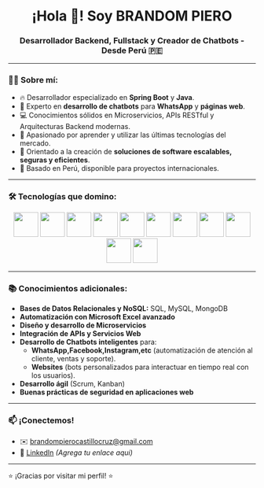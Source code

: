 <h1 align="center">¡Hola 👋! Soy BRANDOM PIERO</h1>
<h3 align="center">Desarrollador Backend, Fullstack y Creador de Chatbots - Desde Perú 🇵🇪</h3>

---

### 👨‍💻 Sobre mí:

- 🔥 Desarrollador especializado en **Spring Boot** y **Java**.
- 🤖 Experto en **desarrollo de chatbots** para **WhatsApp** y **páginas web**.
- 💻 Conocimientos sólidos en Microservicios, APIs RESTful y Arquitecturas Backend modernas.
- 🌱 Apasionado por aprender y utilizar las últimas tecnologías del mercado.
- 🎯 Orientado a la creación de **soluciones de software escalables, seguras y eficientes**.
- 📍 Basado en Perú, disponible para proyectos internacionales.

---

### 🛠️ Tecnologías que domino:

<p align="center">
  <img src="https://cdn.jsdelivr.net/gh/devicons/devicon/icons/java/java-original.svg" width="50" height="50"/>
  <img src="https://cdn.jsdelivr.net/gh/devicons/devicon/icons/spring/spring-original.svg" width="50" height="50"/>
  <img src="https://cdn.jsdelivr.net/gh/devicons/devicon/icons/mysql/mysql-original.svg" width="50" height="50"/>
  <img src="https://cdn.jsdelivr.net/gh/devicons/devicon/icons/mongodb/mongodb-original.svg" width="50" height="50"/>
  <img src="https://cdn.jsdelivr.net/gh/devicons/devicon/icons/python/python-original.svg" width="50" height="50"/>
  <img src="https://cdn.jsdelivr.net/gh/devicons/devicon/icons/django/django-plain.svg" width="50" height="50"/>
  <img src="https://cdn.jsdelivr.net/gh/devicons/devicon/icons/angularjs/angularjs-original.svg" width="50" height="50"/>
  <img src="https://cdn.jsdelivr.net/gh/devicons/devicon/icons/javascript/javascript-original.svg" width="50" height="50"/>
  <img src="https://cdn.jsdelivr.net/gh/devicons/devicon/icons/html5/html5-original.svg" width="50" height="50"/>
  <img src="https://cdn.jsdelivr.net/gh/devicons/devicon/icons/css3/css3-original.svg" width="50" height="50"/>
  <img src="https://cdn.jsdelivr.net/gh/devicons/devicon/icons/nodejs/nodejs-original.svg" width="50" height="50"/>
</p>

---

### 📚 Conocimientos adicionales:

- **Bases de Datos Relacionales y NoSQL:** SQL, MySQL, MongoDB
- **Automatización con Microsoft Excel avanzado**
- **Diseño y desarrollo de Microservicios**
- **Integración de APIs y Servicios Web**
- **Desarrollo de Chatbots inteligentes** para:
  - **WhatsApp,Facebook,Instagram,etc** (automatización de atención al cliente, ventas y soporte).
  - **Websites** (bots personalizados para interactuar en tiempo real con los usuarios).
- **Desarrollo ágil** (Scrum, Kanban)
- **Buenas prácticas de seguridad en aplicaciones web**

---

### 📫 ¡Conectemos!

- ✉️ brandompierocastillocruz@gmail.com
- 💼 [LinkedIn](https://www.linkedin.com) *(Agrega tu enlace aquí)*

---

⭐ ¡Gracias por visitar mi perfil! ⭐
